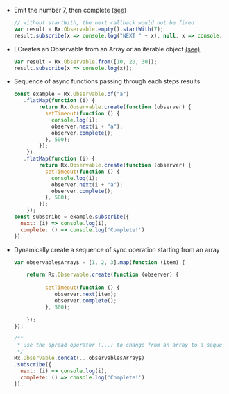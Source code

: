 - Emit the number 7, then complete [(see)](http://reactivex.io/rxjs/class/es6/Observable.js~Observable.html#static-method-defer)
    ```js
    // without startWith, the next callback would not be fired
    var result = Rx.Observable.empty().startWith(7);
    result.subscribe(x => console.log("NEXT " + x), null, x => console.log("complete"));
    ```


- ECreates an Observable from an Array or an iterable object [(see)](http://reactivex.io/rxjs/class/es6/Observable.js~Observable.html#static-method-never)
    ```js
    var result = Rx.Observable.from([10, 20, 30]);
    result.subscribe(x => console.log(x));
    ```

- Sequence of async functions passing through each steps results
    ```js
    const example = Rx.Observable.of("a")
       .flatMap(function (i) {
            return Rx.Observable.create(function (observer) {
              setTimeout(function () {
                console.log(i);
                observer.next(i + "a");
                observer.complete();
              }, 500);
            });
        })
       .flatMap(function (i) {
            return Rx.Observable.create(function (observer) {
              setTimeout(function () {
                console.log(i);
                observer.next(i + "a");
                observer.complete();
              }, 500);
            });
        });
    const subscribe = example.subscribe({
      next: (i) => console.log(i),
      complete: () => console.log('Complete!')
    });
    ```
    
- Dynamically create a sequence of sync operation starting from an array
    ```js
    var observablesArray$ = [1, 2, 3].map(function (item) {

        return Rx.Observable.create(function (observer) {
          
              setTimeout(function () {
                 observer.next(item);
                 observer.complete();   
              }, 500);

        });
    });

    /**
     * use the spread operator (...) to change from an array to a sequence of parameters
     */
    Rx.Observable.concat(...observablesArray$)
    .subscribe({
      next: (i) => console.log(i),
      complete: () => console.log('Complete!')
    });
    ```


